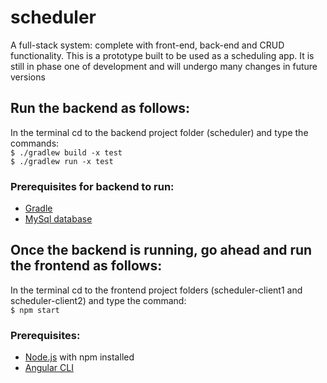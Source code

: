 # scheduler
A full-stack system: complete with front-end, back-end and CRUD functionality. This is a prototype built to be used as a scheduling app. It is still in phase one of development and will undergo many changes in future versions

## Run the backend as follows:
In the terminal cd to the backend project folder (scheduler) and type the commands: <br/>
`$ ./gradlew build -x test` <br/>
`$ ./gradlew run -x test`

### Prerequisites for backend to run:
* [Gradle](https://gradle.org/)
* [MySql database](https://www.mysql.com/)

## Once the backend is running, go ahead and run the frontend as follows:
In the terminal cd to the frontend project folders (scheduler-client1 and scheduler-client2) and type the command: <br/>
`$ npm start`

### Prerequisites:
* [Node.js](https://nodejs.org/en/) with npm installed
* [Angular CLI](https://cli.angular.io/)
